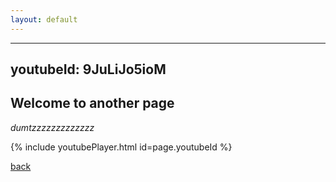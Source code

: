 ```yaml
---
layout: default
---
```


---
youtubeId: 9JuLiJo5ioM
---
## Welcome to another page

_dumtzzzzzzzzzzzzz_

{% include youtubePlayer.html id=page.youtubeId %}

[back](./)
